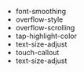 - font-smoothing
- overflow-style 
- overflow-scrolling
- tap-highlight-color
- text-size-adjust
- touch-callout
- text-size-adjust

